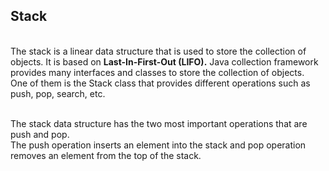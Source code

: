 <h2>Stack</h2>
<br>The stack is a linear data structure that is used to store the collection of objects. It is based on <b>Last-In-First-Out (LIFO).</b> Java collection framework provides many interfaces and classes to store the collection of objects.
<br>One of them is the Stack class that provides different operations such as push, pop, search, etc.

<br>The stack data structure has the two most important operations that are push and pop.
<br>The push operation inserts an element into the stack and pop operation removes an element from the top of the stack.
